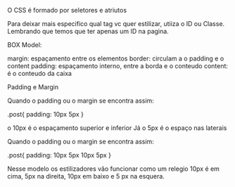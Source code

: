  O CSS é formado por seletores e atriutos

 Para deixar mais especifico qual tag vc quer estilizar, utiiza o ID ou Classe. Lembrando que temos que ter apenas um ID na pagina.

 BOX Model:

 margin: espaçamento entre os elementos
 border: circulam a o padding e o content
 padding: espaçamento interno, entre a borda e o conteudo
 content: é o conteudo da caixa

Padding e Margin

 Quando o padding ou o margin se encontra assim:

.post{
    padding: 10px 5px
}

o 10px é o espaçamento superior e inferior
Já o 5px é o espaço nas laterais

 Quando o padding ou o margin se encontra assim:

.post{
    padding: 10px 5px 10px 5px
}

Nesse modelo os estilizadores vão funcionar como um relegio
10px é em cima, 5px na direita, 10px em baixo e 5 px na esquera.